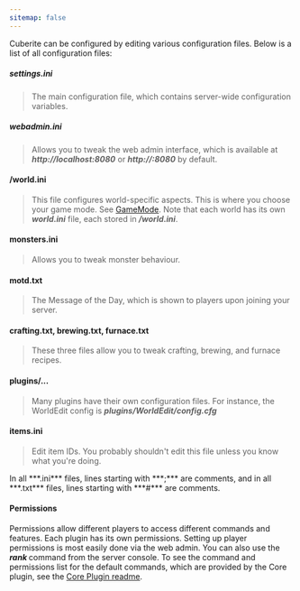 ```yaml
---
sitemap: false
---
```

Cuberite can be configured by editing various configuration files. Below is a list of all configuration files:

##### settings.ini
> The main configuration file, which contains server-wide configuration variables.

##### webadmin.ini
> Allows you to tweak the web admin interface, which is available at ***http://localhost:8080*** or ***http://<Server IP address>:8080*** by default.

#### <World name>/world.ini
> This file configures world-specific aspects. This is where you choose your game mode. See [GameMode](#gamemode). Note that each world has its own ***world.ini*** file, each stored in ***<World name>/world.ini***.

#### monsters.ini
> Allows you to tweak monster behaviour.

#### motd.txt
> The Message of the Day, which is shown to players upon joining your server.

#### crafting.txt, brewing.txt, furnace.txt
> These three files allow you to tweak crafting, brewing, and furnace recipes.

#### plugins/...
> Many plugins have their own configuration files. For instance, the WorldEdit config is ***plugins/WorldEdit/config.cfg***

#### items.ini
> Edit item IDs. You probably shouldn't edit this file unless you know what you're doing.

<aside class="infobox">
	In all ***.ini*** files, lines starting with ***;*** are comments, and in all ***.txt*** files, lines starting with ***#*** are comments.
</aside>

#### Permissions
Permissions allow different players to access different commands and features. Each plugin has its own permissions. Setting up player permissions is most easily done via the web admin. You can also use the ***rank <playername>*** command from the server console. To see the command and permissions list for the default commands, which are provided by the Core plugin, see the [Core Plugin readme](https://github.com/cuberite/Core/blob/master/README.md).
